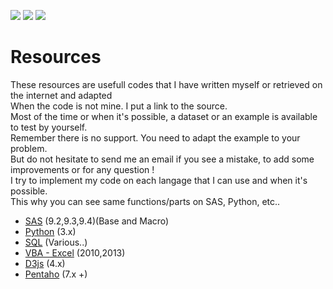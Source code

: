![](https://img.shields.io/badge/SAS-9.X-B34936.svg) ![](https://img.shields.io/badge/VBA-Excel-945DB7.svg) ![](https://img.shields.io/badge/Python-3.X-3572A5.svg)

# Resources

These resources are usefull codes that I have written myself or retrieved on the internet and adapted<br>
When the code is not mine. I put a link to the source.<br>
Most of the time or when it's possible, a dataset or an example is available to test by yourself.<br>
Remember there is no support. You need to adapt the example to your problem.<br>
But do not hesitate to send me an email if you see a mistake, to add some improvements or for any question !<br>
I try to implement my code on each langage that I can use and when it's possible.<br>
This why you can see same functions/parts on SAS, Python, etc..

- [SAS](https://github.com/NicoDupont/Resources/tree/master/SAS) (9.2,9.3,9.4)(Base and Macro)
- [Python](https://github.com/NicoDupont/Resources/tree/master/Python) (3.x)
- [SQL](https://github.com/NicoDupont/Resources/tree/master/SQL) (Various..)
- [VBA - Excel](https://github.com/NicoDupont/Resources/tree/master/VBA-Excel) (2010,2013)
- [D3js](https://github.com/NicoDupont/Resources/tree/master/D3js) (4.x)
- [Pentaho](https://github.com/NicoDupont/Resources/tree/master/Pentaho) (7.x +)
